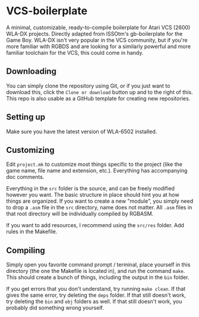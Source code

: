 # VCS-boilerplate

A minimal, customizable, ready-to-compile boilerplate for Atari VCS (2600) WLA-DX projects. Directly adapted from ISSOtm's gb-boilerplate for the Game Boy. WLA-DX isn't very popular in the VCS community, but if you're more familiar with RGBDS and are looking for a similarly powerful and more familiar toolchain for the VCS, this could come in handy.

## Downloading

You can simply clone the repository using Git, or if you just want to download this, click the `Clone or download` button up and to the right of this. This repo is also usable as a GitHub template for creating new repositories.

## Setting up

Make sure you have the latest version of WLA-6502 installed.

## Customizing

Edit `project.mk` to customize most things specific to the project (like the game name, file name and extension, etc.). Everything has accompanying doc comments.

Everything in the `src` folder is the source, and can be freely modified however you want. The basic structure in place should hint you at how things are organized. If you want to create a new "module", you simply need to drop a `.asm` file in the `src` directory, name does not matter. All `.asm` files in that root directory will be individually compiled by RGBASM.

If you want to add resources, I recommend using the `src/res` folder. Add rules in the Makefile.
## Compiling

Simply open you favorite command prompt / terminal, place yourself in this directory (the one the Makefile is located in), and run the command `make`. This should create a bunch of things, including the output in the `bin` folder.

If you get errors that you don't understand, try running `make clean`. If that gives the same error, try deleting the `deps` folder. If that still doesn't work, try deleting the `bin` and `obj` folders as well. If that still doesn't work, you probably did something wrong yourself.




